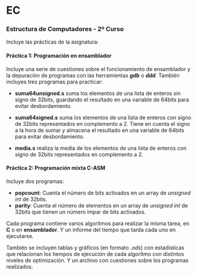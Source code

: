 # EC
### Estructura de Computadores - 2º Curso

Incluye las prácticas de la asignatura:

#### Práctica 1: Programación en ensamblador

Incluye una serie de cuestiones sobre el funcionamiento de ensamblador
y la depuración de programas con las herramientas ***gdb*** o ***ddd***.
También incluyes tres programas para practicar:

- **suma64unsigned.s** suma los elementos de una lista de enteros sin signo
de 32bits, guardando el resultado en una variable de 64bits para evitar 
desbordamiento.

- **suma64signed.s** suma los elementos de una lista de enteros con signo de
32bits representados en complemento a 2. Tiene en cuenta el signo a la hora
de sumar y almacena el resultado en una variable de 64bits para evitar 
desbordamiento.

- **media.s** realiza la media de los elementos de una lista de enteros con
signo de 32bits representados en complemento a 2.

#### Práctica 2: Programación mixta C-ASM

Incluye dos programas:

+ **popcount**: Cuenta el número de bits activados en un array de *unsigned int* de 32bits.
+ **parity**: Cuenta el número de elementos en un array de *unsigned int* de 32bits que tienen un número impar de bits activados.

Cada programa contiene varios algoritmos para realizar la misma tarea, en **C** o en **ensamblador**.
Y un informe del tiempo que tarda cada uno en ejecutarse.

También se incluyen tablas y gráficos (en formato *.ods*) con estadísticas que relacionan los
tiempos de ejecución de cada algoritmo con distintos niveles de optimización. Y un archivo con 
cuestiones sobre los programas realizados.

